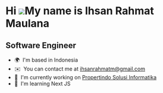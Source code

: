 Hi ![](https://user-images.githubusercontent.com/18350557/176309783-0785949b-9127-417c-8b55-ab5a4333674e.gif)My name is Ihsan Rahmat Maulana
============================================================================================================================================

Software Engineer 
-----------------

* 🌍  I'm based in Indonesia
* ✉️  You can contact me at [ihsanrahmatm@gmail.com](mailto:ihsanrahmatm@gmail.com)
* 🚀  I'm currently working on [Propertindo Solusi Informatika](http://landing.prime-psi.com/)
* 🧠  I'm learning Next JS

<!-- ## Hi there 👋 -->

<!--
**ihsanrm99/ihsanrm99** is a ✨ _special_ ✨ repository because its `README.md` (this file) appears on your GitHub profile.

Here are some ideas to get you started:

- 🔭 I’m currently working on ...
- 🌱 I’m currently learning ...
- 👯 I’m looking to collaborate on ...
- 🤔 I’m looking for help with ...
- 💬 Ask me about ...
- 📫 How to reach me: ...
- 😄 Pronouns: ...
- ⚡ Fun fact: ...
-->
